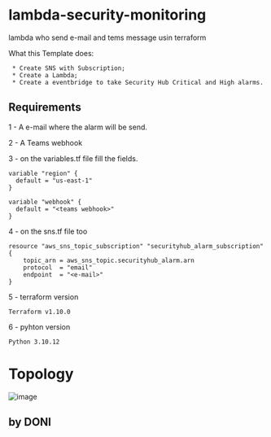 # lambda-security-monitoring
lambda who send e-mail and tems message usin terraform

What this Template does:

     
     * Create SNS with Subscription;
     * Create a Lambda;
     * Create a eventbridge to take Security Hub Critical and High alarms.



## Requirements

1 - A e-mail where the alarm will be send.

2 - A Teams webhook

3 - on the variables.tf file fill the fields.
```
variable "region" {
  default = "us-east-1"
}

variable "webhook" {
  default = "<teams webhook>"
}
```

4 - on the sns.tf file too

```
resource "aws_sns_topic_subscription" "securityhub_alarm_subscription" {
    topic_arn = aws_sns_topic.securityhub_alarm.arn
    protocol  = "email"
    endpoint  = "<e-mail>"
}
```

5 - terraform version
```
Terraform v1.10.0
```
6 - pyhton version
```
Python 3.10.12
```

# Topology

![image](https://github.com/user-attachments/assets/8559edd3-6e9a-437f-a8e5-3f708fdc4d2d)


## by DONI 


